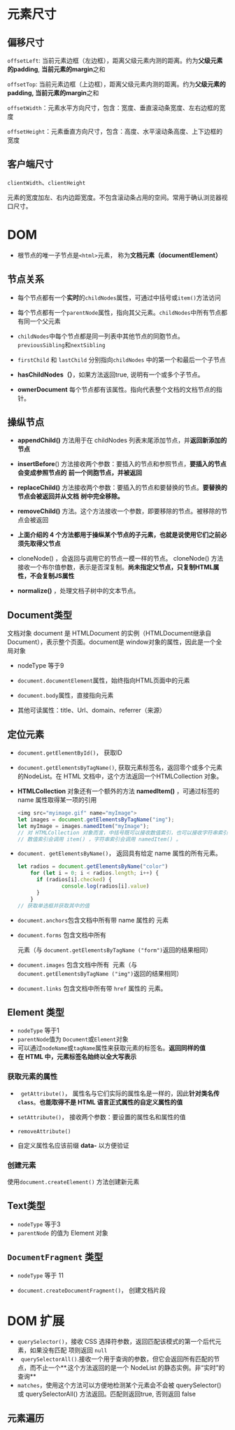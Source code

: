 # 元素尺寸

## 偏移尺寸

`offsetLeft`: 当前元素边框（左边框），距离父级元素内测的距离。约为**父级元素的padding**, **当前元素的margin**之和

`offsetTop`: 当前元素边框（上边框），距离父级元素内测的距离。约为**父级元素的padding, 当前元素的margin**之和

`offsetWidth`：元素水平方向尺寸，包含：宽度、垂直滚动条宽度、左右边框的宽度

`offsetHeight`：元素垂直方向尺寸，包含：高度、水平滚动条高度、上下边框的宽度

## 客户端尺寸

`clientWidth`、`clientHeight`

元素的宽度加左、右内边距宽度。不包含滚动条占用的空间。常用于确认浏览器视口尺寸。

# DOM

- 根节点的唯一子节点是`<html>`元素， 称为**文档元素（documentElement）**

## 节点关系

- 每个节点都有一个**实时**的`childNodes`属性，可通过中括号或`item()`方法访问
- 每个节点都有一个`parentNode`属性，指向其父元素。`childNodes`中所有节点都有同一个父元素
- `childNodes`中每个节点都是同一列表中其他节点的同胞节点。`previousSibling`和`nextSibling`

-  `firstChild` 和 `lastChild` 分别指向`childNodes` 中的第一个和最后一个子节点
- **hasChildNodes（）**，如果方法返回true, 说明有一个或多个子节点。

- **ownerDocument** 每个节点都有该属性。指向代表整个文档的文档节点的指针。

## 操纵节点

-  **appendChild()** 方法用于在 childNodes 列表末尾添加节点，并**返回新添加的节点**

- **insertBefore**() 方法接收两个参数：要插入的节点和参照节点，**要插入的节点会变成参照节点的**
  **前一个同胞节点，并被返回**

- **replaceChild()** 方法接收两个参数：要插入的节点和要替换的节点。**要替换的节点会被返回并从文档**
  **树中完全移除。**
- **removeChild()** 方法。这个方法接收一个参数，即要移除的节点。被移除的节点会被返回

- **上面介绍的 4 个方法都用于操纵某个节点的子元素，也就是说使用它们之前必须先取得父节点**

- cloneNode() ，会返回与调用它的节点一模一样的节点。 cloneNode() 方法接收一个布尔值参数，表示是否深复制。**尚未指定父节点，只复制HTML属性，不会复制JS属性**
- **normalize()** ，处理文档子树中的文本节点。

## Document类型

文档对象 document 是 HTMLDocument 的实例（HTMLDocument继承自Document），表示整个页面。document是 window对象的属性，因此是一个全局对象

- nodeType 等于9
- `document.documentElement`属性，始终指向HTML页面中的<html>元素
- `document.body`属性，直接指向<body>元素

- 其他可读属性：title、Url、domain、referrer（来源）

## 定位元素

- `document.getElementById()`， 获取ID

- `document.getElementsByTagName()`, 获取元素标签名，返回零个或多个元素的NodeList。在 HTML 文档中，这个方法返回一个HTMLCollection 对象。

- **HTMLCollection** 对象还有一个额外的方法 **namedItem()** ，可通过标签的 name 属性取得某一项的引用

  ```js
  <img src="myimage.gif" name="myImage">
  let images = document.getElementsByTagName("img");
  let myImage = images.namedItem("myImage");
  // 对 HTMLCollection 对象而言，中括号既可以接收数值索引，也可以接收字符串索引。而在后台，
  // 数值索引会调用 item() ，字符串索引会调用 namedItem() 。
  ```

- `document. getElementsByName()`， 返回具有给定 name 属性的所有元素。

  ```javascript
  let radios = document.getElementsByName("color")
      for (let i = 0; i < radios.length; i++) {
      	if (radios[i].checked) {
  				console.log(radios[i].value)
        }
      }
  // 获取单选框并获取其中的值
  ```

- `document.anchors`包含文档中所有带 name 属性的 <a> 元素
- `document.forms` 包含文档中所有 <form> 元素（与 `document.getElementsByTagName ("form")`返回的结果相同）
- `document.images` 包含文档中所有 <img> 元素（与` document.getElementsByTagName ("img")`返回的结果相同）

- `document.links` 包含文档中所有带 `href` 属性的 <a> 元素。

## Element 类型

- `nodeType` 等于1
- `parentNode`值为 `Document`或`Element`对象
- 可以通过`nodeName`或`tagName`属性来获取元素的标签名。**返回同样的值**
- **在 HTML 中，元素标签名始终以全大写表示**

### 获取元素的属性

- ` getAttribute()`， 属性名与它们实际的属性名是一样的，因此**针对类名传`class`**。**也能取得不是 HTML 语言正式属性的自定义属性的值**
- `setAttribute()`， 接收两个参数：要设置的属性名和属性的值

- `removeAttribute()`

- 自定义属性名应该前缀 **data-** 以方便验证

### 创建元素

使用`document.createElement()` 方法创建新元素

## Text类型

- `nodeType` 等于3
- `parentNode` 的值为 Element 对象

## `DocumentFragment` 类型

- `nodeType` 等于 11

- `document.createDocumentFragment()`， 创建文档片段

# DOM 扩展

- `querySelector()`，接收 CSS 选择符参数，返回匹配该模式的第一个后代元素，如果没有匹配
  项则返回 `null`
- ` querySelectorAll()`.接收一个用于查询的参数，但它会返回所有匹配的节点，而不止一个**.这个方法返回的是一个 NodeList 的静态实例。非“实时”的查询**
- `matches`，使用这个方法可以方便地检测某个元素会不会被 querySelector() 或 querySelectorAll() 方法返回。匹配则返回true, 否则返回 false

## 元素遍历

